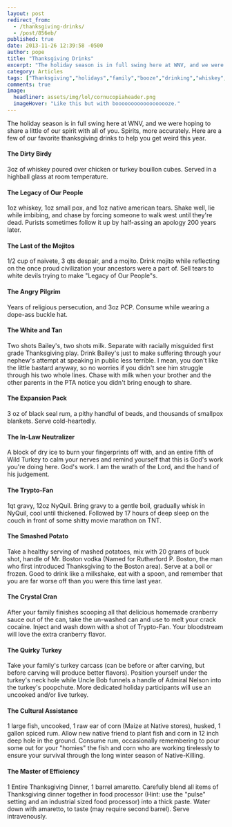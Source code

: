 ```yaml
---
layout: post
redirect_from: 
  - /thanksgiving-drinks/
  - /post/856eb/
published: true
date: 2013-11-26 12:39:58 -0500
author: pope
title: "Thanksgiving Drinks"
excerpt: "The holiday season is in full swing here at WNV, and we were hoping to share a little of our spirit with all of you. Spirits, more accurately. Here are a few of our favorite thanksgiving drinks to help you get weird this year."
category: Articles
tags: ["Thanksgiving","holidays","family","booze","drinking","whiskey","Native Americans","Pilgrims","turkey","I wouldn't eat that turkey if I were you","crack"]
comments: true 
image:
  headliner: assets/img/lol/cornucopiaheader.png
  imageHover: "Like this but with boooooooooooooooooze."
---
```


The holiday season is in full swing here at WNV, and we were hoping to share a little of our spirit with all of you. Spirits, more accurately. Here are a few of our favorite thanksgiving drinks to help you get weird this year.

#### The Dirty Birdy

3oz of whiskey poured over chicken or turkey bouillon cubes. Served in a highball glass at room temperature.

#### The Legacy of Our People

1oz whiskey, 1oz small pox, and 1oz native american tears. Shake well, lie while imbibing, and chase by forcing someone to walk west until they're dead. Purists sometimes follow it up by half-assing an apology 200 years later.

#### The Last of the Mojitos

1/2 cup of naivete, 3 qts despair, and a mojito. Drink mojito while reflecting on the once proud civilization your ancestors were a part of. Sell tears to white devils trying to make "Legacy of Our People"s.

#### The Angry Pilgrim

Years of religious persecution, and 3oz PCP. Consume while wearing a dope-ass buckle hat.

#### The White and Tan

Two shots Bailey's, two shots milk. Separate with racially misguided first grade Thanksgiving play. Drink Bailey's just to make suffering through your nephew's attempt at speaking in public less terrible. I mean, you don't like the little bastard anyway, so no worries if you didn't see him struggle through his two whole lines. Chase with milk when your brother and the other parents in the PTA notice you didn't bring enough to share.

#### The Expansion Pack

3 oz of black seal rum, a pithy handful of beads, and thousands of smallpox blankets. Serve cold-heartedly.

#### The In-Law Neutralizer

A block of dry ice to burn your fingerprints off with, and an entire fifth of Wild Turkey to calm your nerves and remind yourself that this is God's work you're doing here. God's work. I am the wrath of the Lord, and the hand of his judgement.

#### The Trypto-Fan

1qt gravy, 12oz NyQuil. Bring gravy to a gentle boil, gradually whisk in NyQuil, cool until thickened. Followed by 17 hours of deep sleep on the couch in front of some shitty movie marathon on TNT.

#### The Smashed Potato

Take a healthy serving of mashed potatoes, mix with 20 grams of buck shot, handle of Mr. Boston vodka (Named for Rutherford P. Boston, the man who first introduced Thanksgiving to the Boston area). Serve at a boil or frozen. Good to drink like a milkshake, eat with a spoon, and remember that you are far worse off than you were this time last year.

#### The Crystal Cran

After your family finishes scooping all that delicious homemade cranberry sauce out of the can, take the un-washed can and use to melt your crack cocaine. Inject and wash down with a shot of Trypto-Fan. Your bloodstream will love the extra cranberry flavor.

#### The Quirky Turkey

Take your family's turkey carcass (can be before or after carving, but before carving will produce better flavors). Position yourself under the turkey's neck hole while Uncle Bob funnels a handle of Admiral Nelson into the turkey's poopchute. More dedicated holiday participants will use an uncooked and/or live turkey.

#### The Cultural Assistance

1 large fish, uncooked, 1 raw ear of corn (Maize at Native stores), husked, 1 gallon spiced rum. Allow new native friend to plant fish and corn in 12 inch deep hole in the ground. Consume rum, occasionally remembering to pour some out for your "homies" the fish and corn who are working tirelessly to ensure your survival through the long winter season of Native-Killing.

#### The Master of Efficiency

1 Entire Thanksgiving Dinner, 1 barrel amaretto. Carefully blend all items of Thanksgiving dinner together in food processor (Hint: use the "pulse" setting and an industrial sized food processor) into a thick paste. Water down with amaretto, to taste (may require second barrel). Serve intravenously.